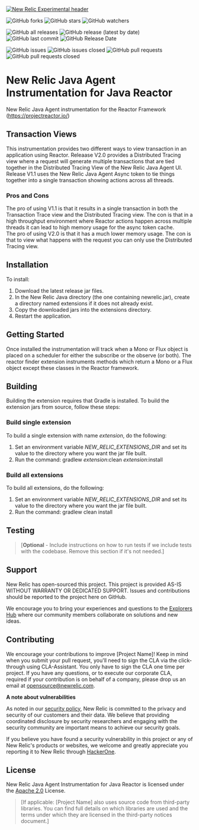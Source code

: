[![New Relic Experimental header](https://github.com/newrelic/opensource-website/raw/master/src/images/categories/Experimental.png)](https://opensource.newrelic.com/oss-category/#new-relic-experimental)  

![GitHub forks](https://img.shields.io/github/forks/newrelic-experimental/newrelic-java-reactor?style=social)
![GitHub stars](https://img.shields.io/github/stars/newrelic-experimental/newrelic-java-reactor?style=social)
![GitHub watchers](https://img.shields.io/github/watchers/newrelic-experimental/newrelic-java-reactor?style=social)

![GitHub all releases](https://img.shields.io/github/downloads/newrelic-experimental/newrelic-java-reactor/total)
![GitHub release (latest by date)](https://img.shields.io/github/v/release/newrelic-experimental/newrelic-java-reactor)
![GitHub last commit](https://img.shields.io/github/last-commit/newrelic-experimental/newrelic-java-reactor)
![GitHub Release Date](https://img.shields.io/github/release-date/newrelic-experimental/newrelic-java-reactor)


![GitHub issues](https://img.shields.io/github/issues/newrelic-experimental/newrelic-java-reactor)
![GitHub issues closed](https://img.shields.io/github/issues-closed/newrelic-experimental/newrelic-java-reactor)
![GitHub pull requests](https://img.shields.io/github/issues-pr/newrelic-experimental/newrelic-java-reactor)
![GitHub pull requests closed](https://img.shields.io/github/issues-pr-closed/newrelic-experimental/newrelic-java-reactor) 
    
# New Relic Java Agent Instrumentation for Java Reactor

New Relic Java Agent instrumentation for the Reactor Framework (https://projectreactor.io/)
  
## Transaction Views   
This instrumentation provides two different ways to view transaction in an application using Reactor.  Releaase V2.0 provides a Distributed Tracing view where a request will generate multiple transactions that are tied together in the Distributed Tracing View of the New Relic Java Agent UI.  Release V1.1 uses the New Relic Java Agent Async token to tie things together into a single transaction showing actions across all threads.   
### Pros and Cons   
The pro of using V1.1 is that it results in a single transaction in both the Transaction Trace view and the Distributed Tracing view.   The con is that in a high throughput environment where Reactor actions happen across multiple threads it can lead to high memory usage for the async token cache.   
The pro of using V2.0 is that it has a much lower memory usage.  The con is that to view what happens with the request you can only use the Distributed Tracing view.   

## Installation
   
To install:

1. Download the latest release jar files.
2. In the New Relic Java directory (the one containing newrelic.jar), create a directory named extensions if it does not already exist.
3. Copy the downloaded jars into the extensions directory.
4. Restart the application.
## Getting Started

Once installed the instrumentation will track when a Mono or Flux object is placed on a scheduler for either the subscribe or the observe (or both).  The reactor finder extension instruments methods which return a Mono or a Flux object except these classes in the Reactor framework.
   
## Building

Building the extension requires that Gradle is installed.
To build the extension jars from source, follow these steps:
### Build single extension
To build a single extension with name *extension*, do the following:
1. Set an environment variable *NEW_RELIC_EXTENSIONS_DIR* and set its value to the directory where you want the jar file built.
2. Run the command: gradlew *extension*:clean *extension*:install
### Build all extensions
To build all extensions, do the following:
1. Set an environment variable *NEW_RELIC_EXTENSIONS_DIR* and set its value to the directory where you want the jar file built.
2. Run the command: gradlew clean install

## Testing

>[**Optional** - Include instructions on how to run tests if we include tests with the codebase. Remove this section if it's not needed.]

## Support

New Relic has open-sourced this project. This project is provided AS-IS WITHOUT WARRANTY OR DEDICATED SUPPORT. Issues and contributions should be reported to the project here on GitHub.

We encourage you to bring your experiences and questions to the [Explorers Hub](https://discuss.newrelic.com) where our community members collaborate on solutions and new ideas.

## Contributing

We encourage your contributions to improve [Project Name]! Keep in mind when you submit your pull request, you'll need to sign the CLA via the click-through using CLA-Assistant. You only have to sign the CLA one time per project. If you have any questions, or to execute our corporate CLA, required if your contribution is on behalf of a company, please drop us an email at opensource@newrelic.com.

**A note about vulnerabilities**

As noted in our [security policy](../../security/policy), New Relic is committed to the privacy and security of our customers and their data. We believe that providing coordinated disclosure by security researchers and engaging with the security community are important means to achieve our security goals.

If you believe you have found a security vulnerability in this project or any of New Relic's products or websites, we welcome and greatly appreciate you reporting it to New Relic through [HackerOne](https://hackerone.com/newrelic).

## License

New Relic Java Agent Instrumentation for Java Reactor is licensed under the [Apache 2.0](http://apache.org/licenses/LICENSE-2.0.txt) License.

>[If applicable: [Project Name] also uses source code from third-party libraries. You can find full details on which libraries are used and the terms under which they are licensed in the third-party notices document.]
